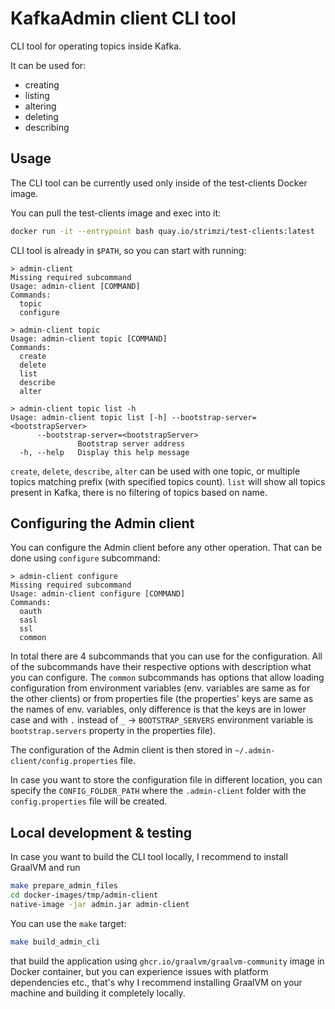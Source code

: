 # KafkaAdmin client CLI tool

CLI tool for operating topics inside Kafka.

It can be used for:

* creating
* listing
* altering
* deleting
* describing

## Usage

The CLI tool can be currently used only inside of the test-clients Docker image.

You can pull the test-clients image and exec into it:

```bash
docker run -it --entrypoint bash quay.io/strimzi/test-clients:latest
```
CLI tool is already in `$PATH`, so you can start with running:

```
> admin-client
Missing required subcommand
Usage: admin-client [COMMAND]
Commands:
  topic
  configure

> admin-client topic
Usage: admin-client topic [COMMAND]
Commands:
  create
  delete
  list
  describe
  alter

> admin-client topic list -h
Usage: admin-client topic list [-h] --bootstrap-server=<bootstrapServer>
      --bootstrap-server=<bootstrapServer>
               Bootstrap server address
  -h, --help   Display this help message
```

`create`, `delete`, `describe`, `alter` can be used with one topic, or multiple topics matching prefix
(with specified topics count). `list` will show all topics present in Kafka, there is no filtering of topics based on
name.

## Configuring the Admin client

You can configure the Admin client before any other operation.
That can be done using `configure` subcommand:

```
> admin-client configure
Missing required subcommand
Usage: admin-client configure [COMMAND]
Commands:
  oauth
  sasl
  ssl
  common
```

In total there are 4 subcommands that you can use for the configuration.
All of the subcommands have their respective options with description what you can configure.
The `common` subcommands has options that allow loading configuration from environment variables (env. variables are same as for the other clients)
or from properties file (the properties' keys are same as the names of env. variables, only difference is that the keys are in lower case and with
`.` instead of `_` -> `BOOTSTRAP_SERVERS` environment variable is `bootstrap.servers` property in the properties file).

The configuration of the Admin client is then stored in `~/.admin-client/config.properties` file.

In case you want to store the configuration file in different location, you can specify the `CONFIG_FOLDER_PATH` where the `.admin-client`
folder with the `config.properties` file will be created.

## Local development & testing

In case you want to build the CLI tool locally, I recommend to install GraalVM and run
```bash
make prepare_admin_files
cd docker-images/tmp/admin-client
native-image -jar admin.jar admin-client
```

You can use the `make` target:
```bash
make build_admin_cli
```
that build the application using `ghcr.io/graalvm/graalvm-community` image in Docker container, 
but you can experience issues with platform dependencies etc., that's why I recommend installing GraalVM on your
machine and building it completely locally.